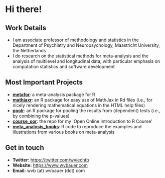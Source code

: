 # Hi there!

## Work Details

- I am associate professor of methodology and statistics in the Department of Psychiatry and Neuropsychology, Maastricht University, the Netherlands
- I do research on the statistical methods for meta-analysis and the analysis of multilevel and longitudinal data, with particular emphasis on computation statistics and software development

## Most Important Projects

- [**metafor**](https://github.com/wviechtb/metafor): a meta-analysis package for R
- [**mathjaxr**](https://github.com/wviechtb/mathjaxr): an R package for easy use of MathJax in Rd files (i.e., for nicely rendering mathematical equations in the HTML help files)
- [**poolr**](https://github.com/ozancinar/poolr): an R package for pooling the results from (dependent) tests (i.e., by combining the p-values)
- [**course_oor**](https://github.com/wviechtb/course_oor): the repo for my 'Open Online Introduction to R Course'
- [**meta_analysis_books**](https://github.com/wviechtb/meta_analysis_books): R code to reproduce the examples and illustrations from various books on meta-analysis

## Get in touch

- **Twitter:** https://twitter.com/wviechtb
- **Website:** https://www.wvbauer.com
- **Email:** wvb (at) wvbauer (dot) com
